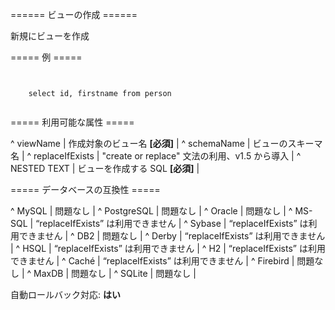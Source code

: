====== ビューの作成 ======

新規にビューを作成

===== 例 =====

<code xml>
<createView viewName="personView">
    select id, firstname from person
</createView>
</code>


===== 利用可能な属性 =====

^ viewName  | 作成対象のビュー名 **[必須]**  | 
^ schemaName  | ビューのスキーマ名  | 
^ replaceIfExists  | "create or replace" 文法の利用、v1.5 から導入  |
^ NESTED TEXT  | ビューを作成する SQL **[必須]**  | 



===== データベースの互換性 =====

^ MySQL  | 問題なし  | 
^ PostgreSQL  | 問題なし  | 
^ Oracle  | 問題なし  | 
^ MS-SQL  | “replaceIfExists” は利用できません  | 
^ Sybase  | “replaceIfExists” は利用できません  | 
^ DB2  | 問題なし  | 
^ Derby  | “replaceIfExists” は利用できません  | 
^ HSQL  | “replaceIfExists” は利用できません  | 
^ H2  | “replaceIfExists” は利用できません  | 
^ Caché  | “replaceIfExists” は利用できません  | 
^ Firebird  | 問題なし  | 
^ MaxDB  | 問題なし  | 
^ SQLite  | 問題なし  | 

自動ロールバック対応: **はい**